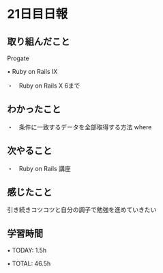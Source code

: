 # 21日目日報

## 取り組んだこと
Progate

• Ruby on Rails IX

・　Ruby on Rails X 6まで

## わかったこと

・　条件に一致するデータを全部取得する方法 where

## 次やること
・　Ruby on Rails 講座

## 感じたこと
引き続きコツコツと自分の調子で勉強を進めていきたい

## 学習時間
• TODAY: 1.5h

• TOTAL: 46.5h
